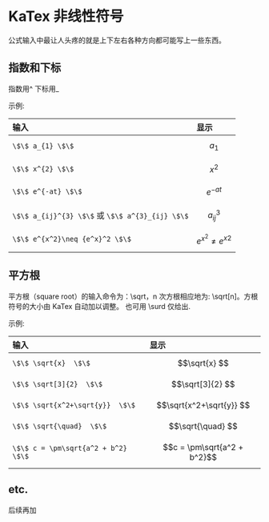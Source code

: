 # KaTex 非线性符号

公式输入中最让人头疼的就是上下左右各种方向都可能写上一些东西。

## 指数和下标

指数用^ 下标用_

示例:

| 输入 | 显示 |
| :--- | :--- |
| `\$\$ a_{1} \$\$` | $$a_{1}$$ |
| `\$\$ x^{2} \$\$` | $$x^{2}$$ |
| `\$\$ e^{-at} \$\$` | $$e^{-at}$$ |
| `\$\$ a_{ij}^{3} \$\$` 或 `\$\$ a^{3}_{ij} \$\$` | $$a_{ij}^{3}$$ |
| `\$\$ e^{x^2}\neq {e^x}^2 \$\$` | $$e^{x^2}\neq {e^x}^2$$ |

## 平方根

平方根（square root）的输入命令为：\sqrt，n 次方根相应地为: \sqrt[n]。方根符号的大小由 KaTex 自动加以调整。
也可用 \surd 仅给出.

示例:

| 输入 | 显示 |
| :--- | :--- |
| `\$\$ \sqrt{x}  \$\$` | $$\sqrt{x} $$ |
| `\$\$ \sqrt[3]{2}  \$\$` | $$\sqrt[3]{2} $$ |
| `\$\$ \sqrt{x^2+\sqrt{y}}  \$\$` | $$\sqrt{x^2+\sqrt{y}} $$ |
| `\$\$ \sqrt{\quad}  \$\$` | $$\sqrt{\quad} $$ |
| `\$\$ c = \pm\sqrt{a^2 + b^2} \$\$` | $$c = \pm\sqrt{a^2 + b^2}$$ |


## etc.

后续再加
